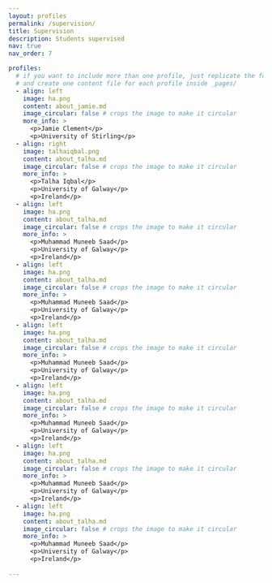 ```yaml
---
layout: profiles
permalink: /supervision/
title: Supervision
description: Students supervised
nav: true
nav_order: 7

profiles:
  # if you want to include more than one profile, just replicate the following block
  # and create one content file for each profile inside _pages/
  - align: left
    image: ha.png
    content: about_jamie.md
    image_circular: false # crops the image to make it circular
    more_info: >
      <p>Jamie Clement</p>
      <p>University of Stirling</p>
  - align: right
    image: talhaiqbal.png
    content: about_talha.md
    image_circular: false # crops the image to make it circular
    more_info: >
      <p>Talha Iqbal</p>
      <p>University of Galway</p>
      <p>Ireland</p>
  - align: left
    image: ha.png
    content: about_talha.md
    image_circular: false # crops the image to make it circular
    more_info: >
      <p>Muhammad Muneeb Saad</p>
      <p>University of Galway</p>
      <p>Ireland</p>
  - align: left
    image: ha.png
    content: about_talha.md
    image_circular: false # crops the image to make it circular
    more_info: >
      <p>Muhammad Muneeb Saad</p>
      <p>University of Galway</p>
      <p>Ireland</p>
  - align: left
    image: ha.png
    content: about_talha.md
    image_circular: false # crops the image to make it circular
    more_info: >
      <p>Muhammad Muneeb Saad</p>
      <p>University of Galway</p>
      <p>Ireland</p>
  - align: left
    image: ha.png
    content: about_talha.md
    image_circular: false # crops the image to make it circular
    more_info: >
      <p>Muhammad Muneeb Saad</p>
      <p>University of Galway</p>
      <p>Ireland</p>
  - align: left
    image: ha.png
    content: about_talha.md
    image_circular: false # crops the image to make it circular
    more_info: >
      <p>Muhammad Muneeb Saad</p>
      <p>University of Galway</p>
      <p>Ireland</p>
  - align: left
    image: ha.png
    content: about_talha.md
    image_circular: false # crops the image to make it circular
    more_info: >
      <p>Muhammad Muneeb Saad</p>
      <p>University of Galway</p>
      <p>Ireland</p>
      
---
```

